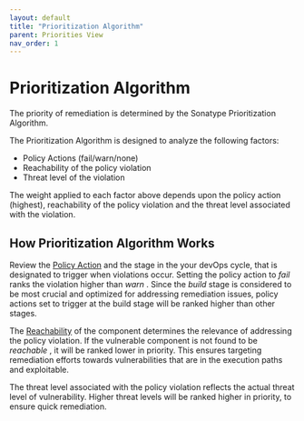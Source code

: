 ```yaml
---
layout: default
title: "Prioritization Algorithm"
parent: Priorities View
nav_order: 1
---
```


# Prioritization Algorithm

The priority of remediation is determined by the Sonatype Prioritization Algorithm.

The Prioritization Algorithm is designed to analyze the following factors:

- Policy Actions (fail/warn/none)
- Reachability of the policy violation
- Threat level of the violation

The weight applied to each factor above depends upon the policy action (highest), reachability of the policy violation and the threat level associated with the violation.

## How Prioritization Algorithm Works

Review the [Policy Action](#UUID-2edc9f20-6766-eb4b-2a06-786cd5985f0c) and the stage in the your devOps cycle, that is designated to trigger when violations occur. Setting the policy action to *fail* ranks the violation higher than *warn* . Since the *build* stage is considered to be most crucial and optimized for addressing remediation issues, policy actions set to trigger at the build stage will be ranked higher than other stages.

The [Reachability](#UUID-bffb3d6e-1a0b-5607-518a-3dcdc88508c2) of the component determines the relevance of addressing the policy violation. If the vulnerable component is not found to be *reachable* , it will be ranked lower in priority. This ensures targeting remediation efforts towards vulnerabilities that are in the execution paths and exploitable.

The threat level associated with the policy violation reflects the actual threat level of vulnerability. Higher threat levels will be ranked higher in priority, to ensure quick remediation.
